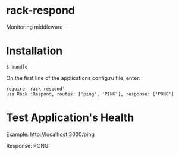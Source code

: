 rack-respond
===========

Monitoring middleware

Installation
============

    $ bundle

On the first line of the applications config.ru file, enter:  

    require 'rack-respond'
    use Rack::Respond, routes: ['ping', 'PING'], response: ['PONG']

Test Application's Health
=========================

Example:
http://localhost:3000/ping

Response:
PONG
